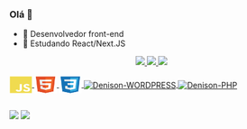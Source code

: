### Olá 👋


- 🔭 Desenvolvedor front-end
- 🌱 Estudando React/Next.JS

<div align="center">
  <a href="https://github.com/denisonmka">
  <img height="130em" src="https://github-readme-stats.vercel.app/api?username=denisonmka&show_icons=true&theme=dracula&include_all_commits=true&count_private=true"/>
  <img height="130em" src="https://github-readme-stats.vercel.app/api/top-langs/?username=denisonmka&layout=compact&theme=dracula"/>
  <img height="180em" src="https://github-readme-stats.vercel.app/api/top-langs/?username=andressansantos&layout=compact&theme=tokyonight"/>
</div>
<div style="display: inline_block"><br>
  <img align="center" alt="Denison-Js" height="30" width="40" src="https://raw.githubusercontent.com/devicons/devicon/master/icons/javascript/javascript-plain.svg">
  <img align="center" alt="Denison-HTML" height="30" width="40" src="https://raw.githubusercontent.com/devicons/devicon/master/icons/html5/html5-original.svg">
  <img align="center" alt="Denison-CSS" height="30" width="40" src="https://raw.githubusercontent.com/devicons/devicon/master/icons/css3/css3-original.svg">
  <img align="center" alt="Denison-WORDPRESS" height="30" width="40" src="https://cdn.jsdelivr.net/gh/devicons/devicon/icons/wordpress/wordpress-plain.svg" />
  <img align="center" alt="Denison-PHP" height="30" width="40" src="https://cdn.jsdelivr.net/gh/devicons/devicon/icons/php/php-plain.svg" />

</div>
  
  ##
 
<div> 
  <a href = "mailto:denison.mkaa@gmail.com"><img src="https://img.shields.io/badge/-Gmail-%23333?style=for-the-badge&logo=gmail&logoColor=white" target="_blank"></a>
  <a href="https://www.linkedin.com/in/denison-alexandre/" target="_blank"><img src="https://img.shields.io/badge/-LinkedIn-%230077B5?style=for-the-badge&logo=linkedin&logoColor=white" target="_blank"></a>  
</div>
